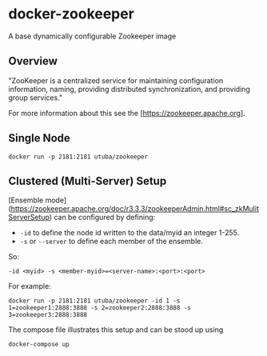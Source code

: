 # docker-zookeeper
A base dynamically configurable Zookeeper image

## Overview

"ZooKeeper is a centralized service for maintaining configuration information, naming, providing distributed synchronization, and providing group services."

For more information about this see the [https://zookeeper.apache.org].

## Single Node

```
docker run -p 2181:2181 utuba/zookeeper
```

## Clustered (Multi-Server) Setup

[Ensemble mode] (https://zookeeper.apache.org/doc/r3.3.3/zookeeperAdmin.html#sc_zkMulitServerSetup) can be configured by defining:

* `-id` to define the node id written to the data/myid an integer 1-255.
* `-s` or `--server` to define each member of the ensemble.
 
So:

```
-id <myid> -s <member-myid>=<server-name>:<port>:<port>
```

For example:

```
docker run -p 2181:2181 utuba/zookeeper -id 1 -s 1=zookeeper1:2888:3888 -s 2=zookeeper2:2888:3888 -s 3=zookeeper3:2888:3888
```

The compose file illustrates this setup and can be stood up using

```
docker-compose up
```

